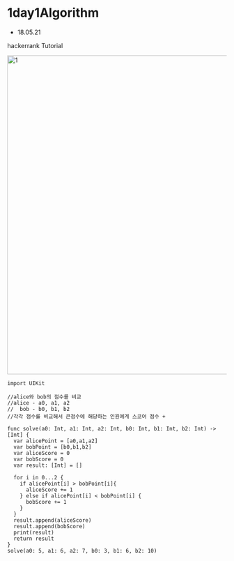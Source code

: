 # 1day1Algorithm

- 18.05.21

hackerrank Tutorial

<img width="731" alt="1" src="https://user-images.githubusercontent.com/35207193/40289014-05d0dd82-5cf1-11e8-9075-d632a0fc9888.png">


~~~
import UIKit

//alice와 bob의 점수를 비교
//alice - a0, a1, a2
//  bob - b0, b1, b2
//각각 점수를 비교해서 큰점수에 해당하는 인원에게 스코어 점수 +

func solve(a0: Int, a1: Int, a2: Int, b0: Int, b1: Int, b2: Int) -> [Int] {
  var alicePoint = [a0,a1,a2]
  var bobPoint = [b0,b1,b2]
  var aliceScore = 0
  var bobScore = 0
  var result: [Int] = []

  for i in 0...2 {
    if alicePoint[i] > bobPoint[i]{
      aliceScore += 1
    } else if alicePoint[i] < bobPoint[i] {
      bobScore += 1
    }
  }
  result.append(aliceScore)
  result.append(bobScore)
  print(result)
  return result
}
solve(a0: 5, a1: 6, a2: 7, b0: 3, b1: 6, b2: 10)
~~~
